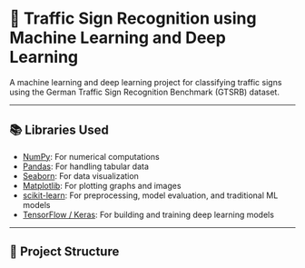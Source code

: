 # 🚦 Traffic Sign Recognition using Machine Learning and Deep Learning

A machine learning and deep learning project for classifying traffic signs using the German Traffic Sign Recognition Benchmark (GTSRB) dataset.

---

## 📚 Libraries Used

- [NumPy](https://numpy.org/): For numerical computations  
- [Pandas](https://pandas.pydata.org/): For handling tabular data  
- [Seaborn](https://seaborn.pydata.org/): For data visualization  
- [Matplotlib](https://matplotlib.org/): For plotting graphs and images  
- [scikit-learn](https://scikit-learn.org/): For preprocessing, model evaluation, and traditional ML models  
- [TensorFlow / Keras](https://www.tensorflow.org/): For building and training deep learning models

---

## 📁 Project Structure

